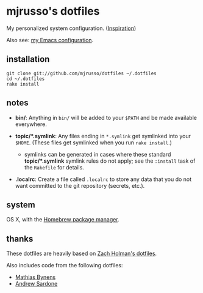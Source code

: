 mjrusso's dotfiles
==================

My personalized system configuration. ([Inspiration](http://zachholman.com/2010/08/dotfiles-are-meant-to-be-forked/))

Also see: [my Emacs configuration](https://github.com/mjrusso/.emacs.d).

installation
------------

    git clone git://github.com/mjrusso/dotfiles ~/.dotfiles
    cd ~/.dotfiles
    rake install

notes
-----

- **bin/**: Anything in `bin/` will be added to your `$PATH` and be made
  available everywhere.

- **topic/\*.symlink**: Any files ending in `*.symlink` get symlinked into
  your `$HOME`. (These files get symlinked when you run `rake install`.)

  - symlinks can be generated in cases where these standard **topic/\*.symlink**
  symlink rules do not apply; see the `:install` task of the `Rakefile` for details.

- **.localrc**: Create a file called `.localrc` to store any data that you do
  not want committed to the git repository (secrets, etc.).

system
------

OS X, with the [Homebrew package manager](http://mxcl.github.com/homebrew/).

thanks
------

These dotfiles are heavily based on [Zach Holman's dotfiles](https://github.com/holman/dotfiles).

Also includes code from the following dotfiles:

- [Mathias Bynens](https://github.com/mathiasbynens/dotfiles)
- [Andrew Sardone](https://github.com/andrewsardone/dotfiles)
